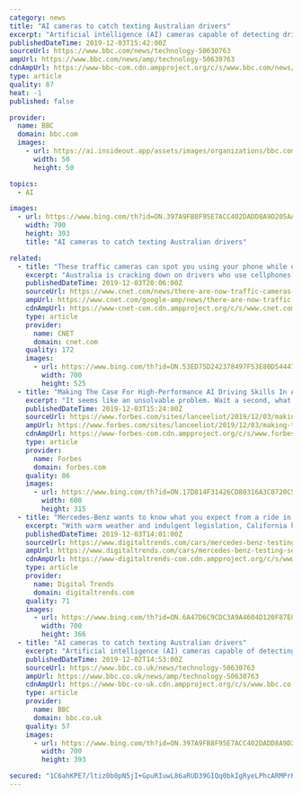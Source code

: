 ```yaml
---
category: news
title: "AI cameras to catch texting Australian drivers"
excerpt: "Artificial intelligence (AI) cameras capable of detecting drivers who are using their mobiles illegally have been activated in Australia. The cameras were launched by New South Wales (NSW) Transport on 1 December. Drivers spotted by the AI during its first three months of use will receive a warning letter but after that they could face a fine."
publishedDateTime: 2019-12-03T15:42:00Z
sourceUrl: https://www.bbc.com/news/technology-50630763
ampUrl: https://www.bbc.com/news/amp/technology-50630763
cdnAmpUrl: https://www-bbc-com.cdn.ampproject.org/c/s/www.bbc.com/news/amp/technology-50630763
type: article
quality: 87
heat: -1
published: false

provider:
  name: BBC
  domain: bbc.com
  images:
    - url: https://ai.insideout.app/assets/images/organizations/bbc.com-50x50.jpg
      width: 50
      height: 50

topics:
  - AI

images:
  - url: https://www.bing.com/th?id=ON.397A9FB8F95E7ACC402DADD8A9D205AA
    width: 700
    height: 393
    title: "AI cameras to catch texting Australian drivers"

related:
  - title: "These traffic cameras can spot you using your phone while driving"
    excerpt: "Australia is cracking down on drivers who use cellphones while behind the wheel. The government of New South Wales is implementing a new AI-based camera system designed to spot mobile phones in cars. The program plans to perform 135 million checks in NSW by 2023. According to a video from the NSW Transport Department, the cameras can work ..."
    publishedDateTime: 2019-12-03T20:06:00Z
    sourceUrl: https://www.cnet.com/news/there-are-now-traffic-cameras-that-can-spot-you-using-your-phone-while-driving/
    ampUrl: https://www.cnet.com/google-amp/news/there-are-now-traffic-cameras-that-can-spot-you-using-your-phone-while-driving/
    cdnAmpUrl: https://www-cnet-com.cdn.ampproject.org/c/s/www.cnet.com/google-amp/news/there-are-now-traffic-cameras-that-can-spot-you-using-your-phone-while-driving/
    type: article
    provider:
      name: CNET
      domain: cnet.com
    quality: 172
    images:
      - url: https://www.bing.com/th?id=ON.53ED75D242378497F53E80D54447A204
        width: 700
        height: 525
  - title: "Making The Case For High-Performance AI Driving Skills In A Self-Driving Car"
    excerpt: "It seems like an unsolvable problem. Wait a second, what about the advent of driverless cars? Here’s a worthwhile question: Would we be wise to ensure that true self-driving cars have high-performance driving skills as an integral part of their AI driving capabilities? I say the answer is yes, very much so. Let’s unpack the matter and see."
    publishedDateTime: 2019-12-03T15:24:00Z
    sourceUrl: https://www.forbes.com/sites/lanceeliot/2019/12/03/making-the-case-for-high-performance-ai-driving-skills-in-a-self-driving-car/
    ampUrl: https://www.forbes.com/sites/lanceeliot/2019/12/03/making-the-case-for-high-performance-ai-driving-skills-in-a-self-driving-car/amp/
    cdnAmpUrl: https://www-forbes-com.cdn.ampproject.org/c/s/www.forbes.com/sites/lanceeliot/2019/12/03/making-the-case-for-high-performance-ai-driving-skills-in-a-self-driving-car/amp/
    type: article
    provider:
      name: Forbes
      domain: forbes.com
    quality: 86
    images:
      - url: https://www.bing.com/th?id=ON.17D814F31426CD80316A3C0720C52F40
        width: 600
        height: 315
  - title: "Mercedes-Benz wants to know what you expect from a ride in a self-driving car"
    excerpt: "With warm weather and indulgent legislation, California has become one of the most popular places in America for companies looking to test autonomous technology. Mercedes-Benz parent company Daimler has joined the list of tech firms and automakers putting driverless systems through their paces in the Golden State, according to a recent report ..."
    publishedDateTime: 2019-12-03T14:01:00Z
    sourceUrl: https://www.digitaltrends.com/cars/mercedes-benz-testing-self-driving-cars-in-california/
    ampUrl: https://www.digitaltrends.com/cars/mercedes-benz-testing-self-driving-cars-in-california/?amp
    cdnAmpUrl: https://www-digitaltrends-com.cdn.ampproject.org/c/s/www.digitaltrends.com/cars/mercedes-benz-testing-self-driving-cars-in-california/?amp
    type: article
    provider:
      name: Digital Trends
      domain: digitaltrends.com
    quality: 71
    images:
      - url: https://www.bing.com/th?id=ON.6A47D6C9CDC3A9A4604D120F87E04042
        width: 700
        height: 366
  - title: "AI cameras to catch texting Australian drivers"
    excerpt: "Artificial intelligence (AI) cameras capable of detecting drivers who are using their mobiles illegally have been activated in Australia. The cameras were launched by New South Wales (NSW) Transport on 1 December. Drivers spotted by the AI during its first three months of use will receive a warning letter but after that they could face a fine."
    publishedDateTime: 2019-12-02T14:53:00Z
    sourceUrl: https://www.bbc.co.uk/news/technology-50630763
    ampUrl: https://www.bbc.co.uk/news/amp/technology-50630763
    cdnAmpUrl: https://www-bbc-co-uk.cdn.ampproject.org/c/s/www.bbc.co.uk/news/amp/technology-50630763
    type: article
    provider:
      name: BBC
      domain: bbc.co.uk
    quality: 57
    images:
      - url: https://www.bing.com/th?id=ON.397A9FB8F95E7ACC402DADD8A9D205AA
        width: 700
        height: 393

secured: "1C6ahKPE7/ltiz0b0pN5jI+GpuRIuwL86aRUD39GIQq0bkIgRyeLPhcARMPrK4sc1X4JoHOD2PBv8bA0qjSoLSMrbbgtiO7/k3idzK0ij1yn6qhZfLVSpglUinWz6zCtEBRR8XdSoGD/jFIR4l68T1I0hgKttpJA354phcMOoYA6reRi+EnR0m5t6a+zsmnWr11gV2ncDs4NZv2boh5P+ZV8Omd/xCl/J6Mwas5mXzx5Byo++ttCVqN3AlBBH1kDgmA3pIAnFPCiiZMKN+RuYw==;aJc+lywC9XEOk1/eMJNlHQ=="
---
```


